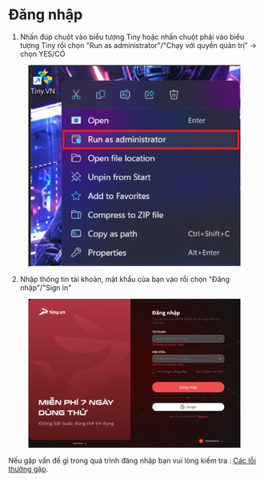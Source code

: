 # Đăng nhập

1. Nhấn đúp chuột vào biểu tượng Tiny hoặc nhấn chuột phải vào biểu tượng Tiny rồi chọn "Run as administrator"/"Chạy với quyền quản trị" -> chọn YES/CÓ

<figure><img src="../.gitbook/assets/image (129).png" alt=""><figcaption></figcaption></figure>

2. Nhập thông tin tài khoản, mật khẩu của bạn vào rồi chọn "Đăng nhập"/"Sign in"

<figure><img src="../.gitbook/assets/image (130).png" alt=""><figcaption></figcaption></figure>

Nếu gặp vấn đề gì trong quá trình đăng nhập bạn vui lòng kiếm tra : [Các lỗi thường gặp](broken-reference).

